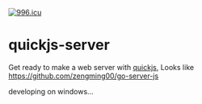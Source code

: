 <a href="https://996.icu"><img src="https://img.shields.io/badge/link-996.icu-red.svg" alt="996.icu" /></a>

# quickjs-server

Get ready to make a web server with [quickjs](https://bellard.org/quickjs/), Looks like https://github.com/zengming00/go-server-js

developing on windows...